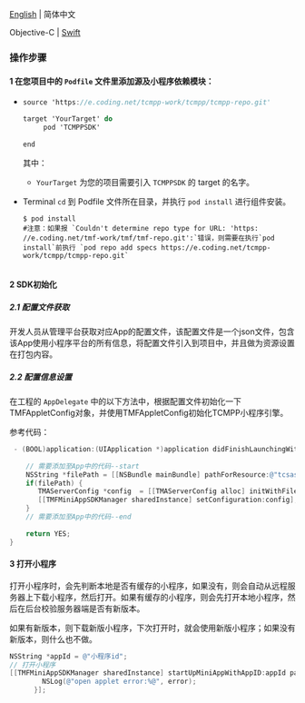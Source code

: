 [English](./README.md) | 简体中文

Objective-C | [Swift](./Swift/README.md)

### 操作步骤

#### 1 在您项目中的 `Podfile` 文件里添加源及小程序依赖模块：

- ```objective-c
  source 'https://e.coding.net/tcmpp-work/tcmpp/tcmpp-repo.git'
  
  target 'YourTarget' do
       pod 'TCMPPSDK'
      
  end
  ```

  其中：

  - `YourTarget` 为您的项目需要引入 `TCMPPSDK` 的 target 的名字。

- Terminal `cd` 到 Podfile 文件所在目录，并执行 `pod install` 进行组件安装。

  ```shell
  $ pod install
  #注意：如果报 `Couldn't determine repo type for URL: 'https: //e.coding.net/tmf-work/tmf/tmf-repo.git':`错误，则需要在执行`pod install`前执行 `pod repo add specs https://e.coding.net/tcmpp-work/tcmpp/tcmpp-repo.git`
  
  
  ```

#### 2 SDK初始化

##### 2.1 配置文件获取

开发人员从管理平台获取对应App的配置文件，该配置文件是一个json文件，包含该App使用小程序平台的所有信息，将配置文件引入到项目中，并且做为资源设置在打包内容。

##### 2.2 配置信息设置

在工程的 `AppDelegate` 中的以下方法中，根据配置文件初始化一下TMFAppletConfig对象，并使用TMFAppletConfig初始化TCMPP小程序引擎。

参考代码：

```objective-c
 - (BOOL)application:(UIApplication *)application didFinishLaunchingWithOptions:(NSDictionary *)launchOptions {
	
	// 需要添加至App中的代码--start
    NSString *filePath = [[NSBundle mainBundle] pathForResource:@"tcsas-ios-configurations" ofType:@"json"];
    if(filePath) {
       TMAServerConfig *config  = [[TMAServerConfig alloc] initWithFile:filePath];
       [[TMFMiniAppSDKManager sharedInstance] setConfiguration:config];
    }    
    // 需要添加至App中的代码--end
    
    return YES;
}    

```



#### 3 打开小程序

打开小程序时，会先判断本地是否有缓存的小程序，如果没有，则会自动从远程服务器上下载小程序，然后打开。如果有缓存的小程序，则会先打开本地小程序，然后在后台校验服务器端是否有新版本。

如果有新版本，则下载新版小程序，下次打开时，就会使用新版小程序；如果没有新版本，则什么也不做。

```objective-c
NSString *appId = @"小程序id";
// 打开小程序   
[[TMFMiniAppSDKManager sharedInstance] startUpMiniAppWithAppID:appId parentVC:self completion:^(NSError *_Nullable error) {
 		NSLog(@"open applet error:%@", error);
      }];
```

